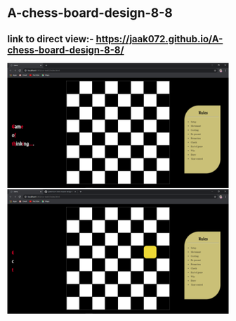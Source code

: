 # A-chess-board-design-8-8
## link to direct view:- https://jaak072.github.io/A-chess-board-design-8-8/
![](https://github.com/jaak072/A-chess-board-design-8-8/blob/master/Screenshot/Screenshot%2001.png)
![](https://github.com/jaak072/A-chess-board-design-8-8/blob/master/Screenshot/Screenshot%2002.png)
